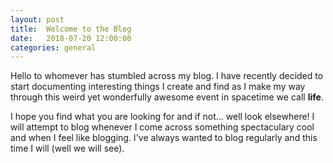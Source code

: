 ```yaml
---
layout: post
title:  Welcome to the Blog
date:   2018-07-20 12:00:00
categories: general
---
```

Hello to whomever has stumbled across my blog. I have recently decided to start documenting interesting things I create and find as I make my way through this weird yet wonderfully awesome event in spacetime we call __life__.

I hope you find what you are looking for and if not... well look elsewhere! I will attempt to blog whenever I come across something spectaculary cool and when I feel like blogging. I've always wanted to blog regularly and this time I will (well we will see).

